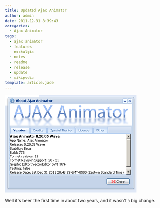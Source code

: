 ```yaml
---
title: Updated Ajax Animator
author: admin
date: 2011-12-31 8:39:43
categories:
  - Ajax Animator
tags: 
  - ajax animator
  - features
  - nostalgia
  - notes
  - readme
  - release
  - update
  - wikipedia
template: article.jade
---
```


[![](1-13-2012-8-11-44-AM.png "1-13-2012 8-11-44 AM")](1-13-2012-8-11-44-AM.png)

Well it's been the first time in about two years, and it wasn't a big change.

